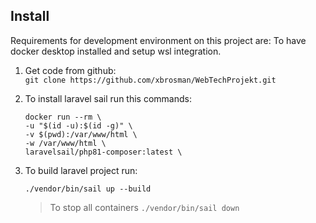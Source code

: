 ## Install 

Requirements for development environment on this project are: To have docker desktop installed and setup wsl integration.

1) Get code from github:        
        ```
        git clone https://github.com/xbrosman/WebTechProjekt.git
        ```

2) To install laravel sail run this commands:     
    ```
    docker run --rm \
    -u "$(id -u):$(id -g)" \
    -v $(pwd):/var/www/html \
    -w /var/www/html \
    laravelsail/php81-composer:latest \
    ```

3) To build laravel project run:
    ```
    ./vendor/bin/sail up --build
    ```
    >To stop all containers
        ```
        ./vendor/bin/sail down
        ``` 
